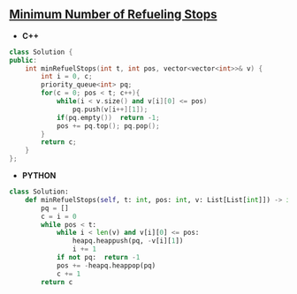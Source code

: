 ## [Minimum Number of Refueling Stops](https://leetcode.com/problems/minimum-number-of-refueling-stops/)

* **C++**
```cpp
class Solution {
public:
    int minRefuelStops(int t, int pos, vector<vector<int>>& v) {
        int i = 0, c;
        priority_queue<int> pq;
        for(c = 0; pos < t; c++){
            while(i < v.size() and v[i][0] <= pos)
                pq.push(v[i++][1]);
            if(pq.empty())  return -1;
            pos += pq.top(); pq.pop();
        }
        return c;
    }
};
```

* **PYTHON**
```py
class Solution:
    def minRefuelStops(self, t: int, pos: int, v: List[List[int]]) -> int:
        pq = []
        c = i = 0
        while pos < t:
            while i < len(v) and v[i][0] <= pos:
                heapq.heappush(pq, -v[i][1])
                i += 1
            if not pq:  return -1
            pos += -heapq.heappop(pq)
            c += 1
        return c
```
